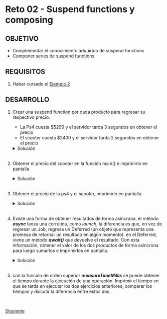  # Reto 02 - Suspend functions y composing

## OBJETIVO 

- Complementar el conocimiento adquirido de suspend functions
- Componer series de suspend functions

## REQUISITOS 

1. Haber cursado el [Ejemplo 2](../Ejemplo-02)

## DESARROLLO

1. Crear una suspend function por cada producto para regresar su respectivo precio: 


    * La Ps4 cuesta $5299 y el servidor tarda 3 segundos en obtener el precio
    * El scooter cuesta $2400 y el servidor tarda 2 segundos en obtener el precio

    <details>
        <summary>Solución</summary>
        
    ```kotlin
    suspend fun getScooterPrice():Long{
        println("Obteniendo precio...")
        delay(2_000)
        return 2400L
    }

    suspend fun getPs4Price():Long{
        println("Obteniendo precio...")
        delay(3_000)
        return 5299L
    }
    ```

    </details>

    </br>

2. Obtener el precio del scooter en la función main() e imprimirlo en pantalla

    <details>
        <summary>Solución</summary>
        
    ```kotlin
    runBlocking{
        val price = getScooterPrice()
        println("El precio del scooter es: $price")
    }
    ```

    </details>

    </br>


3. Obtener el precio de la ps4 y el scooter, imprimirlo en pantalla


    <details>
        <summary>Solución</summary>
        
    ```kotlin
    runBlocking {
        val scooterPrice = getScooterPrice()
        val ps4Price = getPs4Price()

        val totalPrice = scooterPrice + ps4Price
        println("El precio total es: $totalPrice")
    }
    ```

    </details>

    </br>

4. Existe una forma de obtener resultados de forma asíncrona. el método ***async*** lanza una corrutina, como *launch*, la diferencia es que, en vez de regresar un Job, regresa un Deferred (un objeto que representa una promesa de retornar un resultado en algún momento). en el Deferred, viene un método ***await()*** que devuelve el resultado. Con esta información, obtener el valor de los dos productos de forma asíncrona para luego sumarlos e imprimirlos en pantalla.

    <details>
        <summary>Solución</summary>
        
    ```kotlin
    runBlocking {
        val scooterResult = async {getScooterPrice()}
        val ps4Result = async {getPs4Price()}

        val totalPrice = scooterResult.await() + ps4Result.await()
        println("El precio total es: $totalPrice")
    }
    ```

    </details>

    </br>

5. con la función de orden superior ***measureTimeMillis*** se puede obtener el tiempo durante la ejecución de una operación. Imprimir el tiempo en que se tarda en ejecutar los dos ejercicios anteriores, comparar los tiempos y discutir la diferencia entre estos dos.


</br>

[Siguiente](../Reto-final)